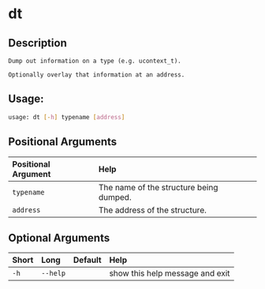 



# dt

## Description



    Dump out information on a type (e.g. ucontext_t).

    Optionally overlay that information at an address.
    
## Usage:


```bash
usage: dt [-h] typename [address]

```
## Positional Arguments

|Positional Argument|Help|
| :--- | :--- |
|`typename`|The name of the structure being dumped.|
|`address`|The address of the structure.|

## Optional Arguments

|Short|Long|Default|Help|
| :--- | :--- | :--- | :--- |
|`-h`|`--help`||show this help message and exit|

